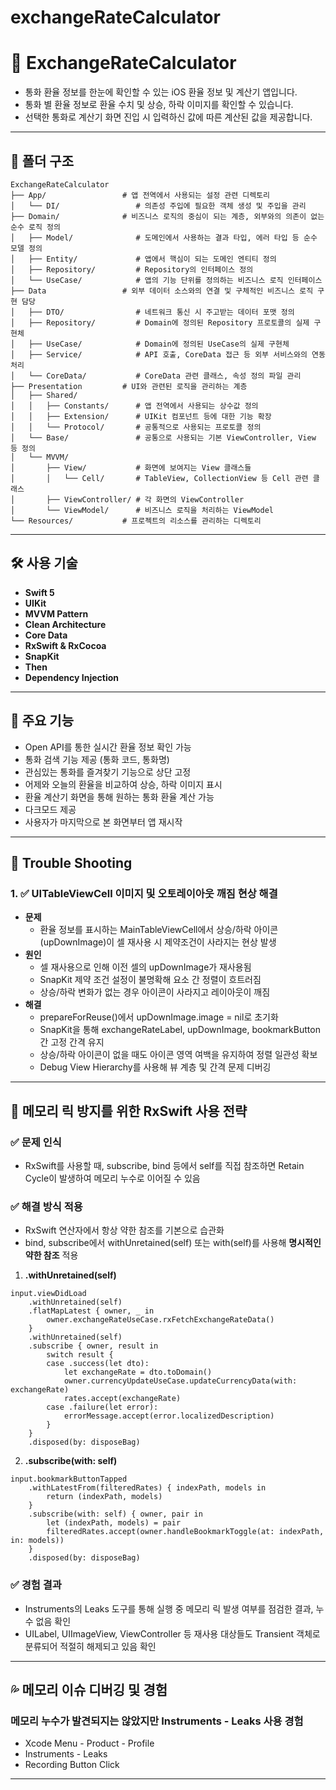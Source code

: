 # exchangeRateCalculator
# 📱 ExchangeRateCalculator

- 통화 환율 정보를 한눈에 확인할 수 있는 iOS 환율 정보 및 계산기 앱입니다.
- 통화 별 환율 정보로 환율 수치 및 상승, 하락 이미지를 확인할 수 있습니다.
- 선택한 통화로 계산기 화면 진입 시 입력하신 값에 따른 계산된 값을 제공합니다.

---


## 📂 폴더 구조
```
ExchangeRateCalculator
├── App/                 # 앱 전역에서 사용되는 설정 관련 디렉토리
│   └── DI/                 # 의존성 주입에 필요한 객체 생성 및 주입을 관리
├── Domain/              # 비즈니스 로직의 중심이 되는 계층, 외부와의 의존이 없는 순수 로직 정의
│   ├── Model/              # 도메인에서 사용하는 결과 타입, 에러 타입 등 순수 모델 정의
│   ├── Entity/             # 앱에서 핵심이 되는 도메인 엔티티 정의
│   ├── Repository/         # Repository의 인터페이스 정의
│   └── UseCase/            # 앱의 기능 단위를 정의하는 비즈니스 로직 인터페이스
├── Data                 # 외부 데이터 소스와의 연결 및 구체적인 비즈니스 로직 구현 담당   
│   ├── DTO/                # 네트워크 통신 시 주고받는 데이터 포맷 정의
│   ├── Repository/         # Domain에 정의된 Repository 프로토콜의 실제 구현체
│   ├── UseCase/            # Domain에 정의된 UseCase의 실제 구현체
│   ├── Service/            # API 호출, CoreData 접근 등 외부 서비스와의 연동 처리
│   └── CoreData/           # CoreData 관련 클래스, 속성 정의 파일 관리
├── Presentation         # UI와 관련된 로직을 관리하는 계층
│   ├── Shared/
│   │   ├── Constants/      # 앱 전역에서 사용되는 상수값 정의
│   │   ├── Extension/      # UIKit 컴포넌트 등에 대한 기능 확장
│   │   └── Protocol/       # 공통적으로 사용되는 프로토콜 정의
│   └── Base/               # 공통으로 사용되는 기본 ViewController, View 등 정의
│   └── MVVM/
│       ├── View/           # 화면에 보여지는 View 클래스들
│       │   └── Cell/       # TableView, CollectionView 등 Cell 관련 클래스
│       ├── ViewController/ # 각 화면의 ViewController
│       └── ViewModel/      # 비즈니스 로직을 처리하는 ViewModel
└── Resources/           # 프로젝트의 리소스를 관리하는 디렉토리
```

---

## 🛠 사용 기술

- **Swift 5**
- **UIKit**
- **MVVM Pattern**
- **Clean Architecture**
- **Core Data**
- **RxSwift & RxCocoa**
- **SnapKit**
- **Then**
- **Dependency Injection**

---

## 🌟 주요 기능

- Open API를 통한 실시간 환율 정보 확인 가능
- 통화 검색 기능 제공 (통화 코드, 통화명)
- 관심있는 통화를 즐겨찾기 기능으로 상단 고정
- 어제와 오늘의 환율을 비교하여 상승, 하락 이미지 표시
- 환율 계산기 화면을 통해 원하는 통화 환율 계산 가능
- 다크모드 제공
- 사용자가 마지막으로 본 화면부터 앱 재시작

---

## 🧩 Trouble Shooting

### 1. ✅ UITableViewCell 이미지 및 오토레이아웃 깨짐 현상 해결

- **문제**
   - 환율 정보를 표시하는 MainTableViewCell에서 상승/하락 아이콘(upDownImage)이 셀 재사용 시 제약조건이 사라지는 현상 발생
- **원인**
  - 셀 재사용으로 인해 이전 셀의 upDownImage가 재사용됨
  - SnapKit 제약 조건 설정이 불명확해 요소 간 정렬이 흐트러짐
  - 상승/하락 변화가 없는 경우 아이콘이 사라지고 레이아웃이 깨짐
- **해결**
  - prepareForReuse()에서 upDownImage.image = nil로 초기화
  - SnapKit을 통해 exchangeRateLabel, upDownImage, bookmarkButton 간 고정 간격 유지
  - 상승/하락 아이콘이 없을 때도 아이콘 영역 여백을 유지하여 정렬 일관성 확보
  - Debug View Hierarchy를 사용해 뷰 계층 및 간격 문제 디버깅

---

## 🧼 메모리 릭 방지를 위한 RxSwift 사용 전략
### ✅ 문제 인식
- RxSwift를 사용할 때, subscribe, bind 등에서 self를 직접 참조하면 Retain Cycle이 발생하여 메모리 누수로 이어질 수 있음

### ✅ 해결 방식 적용
- RxSwift 연산자에서 항상 약한 참조를 기본으로 습관화
- bind, subscribe에서 withUnretained(self) 또는 with(self)를 사용해 **명시적인 약한 참조** 적용
1. **.withUnretained(self)**
```
input.viewDidLoad
    .withUnretained(self)
    .flatMapLatest { owner, _ in
        owner.exchangeRateUseCase.rxFetchExchangeRateData()
    }
    .withUnretained(self)
    .subscribe { owner, result in
        switch result {
        case .success(let dto):
            let exchangeRate = dto.toDomain()
            owner.currencyUpdateUseCase.updateCurrencyData(with: exchangeRate)
            rates.accept(exchangeRate)
        case .failure(let error):
            errorMessage.accept(error.localizedDescription)
        }
    }
    .disposed(by: disposeBag)
```
2. **.subscribe(with: self)**
```
input.bookmarkButtonTapped
    .withLatestFrom(filteredRates) { indexPath, models in
        return (indexPath, models)
    }
    .subscribe(with: self) { owner, pair in
        let (indexPath, models) = pair
        filteredRates.accept(owner.handleBookmarkToggle(at: indexPath, in: models))
    }
    .disposed(by: disposeBag)
```
### ✅ 경험 결과
- Instruments의 Leaks 도구를 통해 실행 중 메모리 릭 발생 여부를 점검한 결과, 누수 없음 확인
- UILabel, UIImageView, ViewController 등 재사용 대상들도 Transient 객체로 분류되어 적절히 해제되고 있음 확인

---

## 💦 메모리 이슈 디버깅 및 경험
### 메모리 누수가 발견되지는 않았지만 Instruments - Leaks 사용 경험
- Xcode Menu - Product - Profile
- Instruments - Leaks
- Recording Button Click

---
